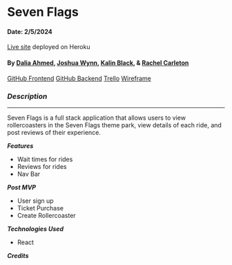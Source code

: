 # Seven Flags 

#### Date: 2/5/2024

[Live site]() deployed on Heroku 

#### By [Dalia Ahmed](https://github.com/daliaahmed257), [Joshua Wynn](https://github.com/joshuawynn), [Kalin Black](https://github.com/kfblack), & [Rachel Carleton](https://github.com/rachcarleton-ga) 


[GitHub Frontend](https://github.com/joshuawynn/u4_full_stackathon_frontend) [GitHub Backend](https://github.com/joshuawynn/u4_full_stackathon_backend) [Trello](https://trello.com/b/oL10vUl1/rollercoaster) [Wireframe](https://www.figma.com/file/2yJfiGPCb0YmATPygCYAqE/Rollercoaster-Wireframes?type=design&node-id=0-1&mode=design&t=C6bIIG5plEkcZBXU-0)


### **_Description_**
***
Seven Flags is a full stack application that allows users to view rollercoasters in the Seven Flags theme park, view details of each ride, and post reviews of their experience. 

**_Features_**

- Wait times for rides
- Reviews for rides
- Nav Bar


**_Post MVP_**

- User sign up 
- Ticket Purchase
- Create Rollercoaster


**_Technologies Used_**

- React


**_Credits_**
